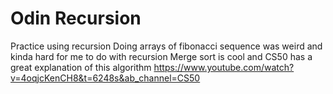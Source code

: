 # Odin Recursion

Practice using recursion
Doing arrays of fibonacci sequence was weird and kinda hard for me to do with recursion
Merge sort is cool and CS50 has a great explanation of this algorithm
https://www.youtube.com/watch?v=4oqjcKenCH8&t=6248s&ab_channel=CS50
